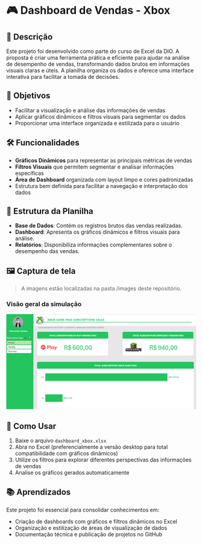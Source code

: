 # 🎮 Dashboard de Vendas - Xbox

## 📌 Descrição

Este projeto foi desenvolvido como parte do curso de Excel da DIO. A proposta é criar uma ferramenta prática e eficiente para ajudar na análise de desempenho de vendas, transformando dados brutos em informações visuais claras e úteis. A planilha organiza os dados e oferece uma interface interativa para facilitar a tomada de decisões.

## 🎯 Objetivos

- Facilitar a visualização e análise das informações de vendas  
- Aplicar gráficos dinâmicos e filtros visuais para segmentar os dados  
- Proporcionar uma interface organizada e estilizada para o usuário  

## 🛠 Funcionalidades

- **Gráficos Dinâmicos** para representar as principais métricas de vendas  
- **Filtros Visuais** que permitem segmentar e analisar informações específicas  
- **Área de Dashboard** organizada com layout limpo e cores padronizadas  
- Estrutura bem definida para facilitar a navegação e interpretação dos dados  

## 📂 Estrutura da Planilha

- **Base de Dados**: Contém os registros brutos das vendas realizadas.  
- **Dashboard**: Apresenta os gráficos dinâmicos e filtros visuais para análise.  
- **Relatórios**: Disponibiliza informações complementares sobre o desempenho das vendas.

## 🖼 Captura de tela

> A imagens estão localizadas na pasta /images deste repositório.

### Visão geral da simulação
![Visão Geral](images/visao-geral.png)

## 🚀 Como Usar

1. Baixe o arquivo `dashboard_xbox.xlsx`  
2. Abra no Excel (preferencialmente a versão desktop para total compatibilidade com gráficos dinâmicos)  
3. Utilize os filtros para explorar diferentes perspectivas das informações de vendas  
4. Analise os gráficos gerados automaticamente  

## 📚 Aprendizados

Este projeto foi essencial para consolidar conhecimentos em:
- Criação de dashboards com gráficos e filtros dinâmicos no Excel  
- Organização e estilização de áreas de visualização de dados  
- Documentação técnica e publicação de projetos no GitHub  
